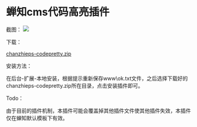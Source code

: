# 蝉知cms代码高亮插件 #
截图：
![](http://i.imgur.com/4UF4Gap.png)

下载：

[chanzhieps-codepretty.zip](https://github.com/zengde/chanzhieps-codepretty/releases/download/v1.0/chanzhieps-codepretty.zip "chanzhieps-codepretty.zip")

安装方法：

在后台-扩展-本地安装，根据提示重新保存www\ok.txt文件，之后选择下载好的chanzhieps-codepretty.zip所在目录，点击安装插件即可。

Todo：

由于目前的插件机制，本插件可能会覆盖掉其他插件文件使其他插件失效，本插件仅在蝉知默认模板下有效。
